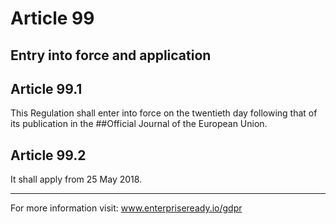 # Article 99
## Entry into force and application

## Article 99.1
 This Regulation shall enter into force on the twentieth day following that of its publication in the ##Official Journal of the European Union.
## Article 99.2
 It shall apply from 25 May 2018.
* * *
For more information visit:
www.enterpriseready.io/gdpr